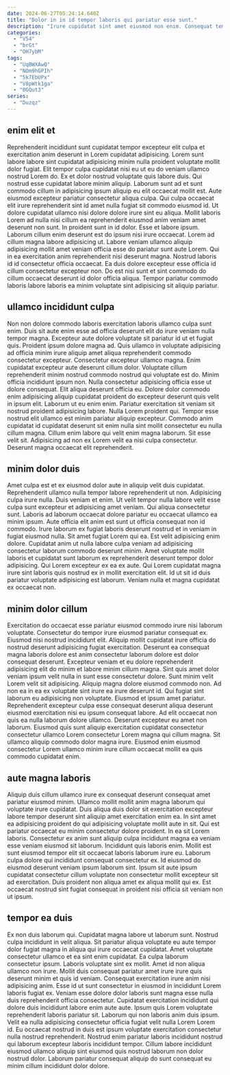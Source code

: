 ```yaml
---
date: 2024-06-27T05:24:14.640Z
title: "Dolor in in id tempor laboris qui pariatur esse sunt."
description: "Irure cupidatat sint amet eiusmod non enim. Consequat tempor laborum aliqua mollit excepteur in."
categories:
  - "V54"
  - "brGt"
  - "OH7ybM"
tags:
  - "UqBWXAwQ"
  - "NOm9hGPIh"
  - "5k7EbUPx"
  - "V8pWtk1ga"
  - "0GQut3"
series:
  - "Duzqz"
---
```



## enim elit et

Reprehenderit incididunt sunt cupidatat tempor excepteur elit culpa et exercitation anim deserunt in Lorem cupidatat adipisicing. Lorem sunt labore labore sint cupidatat adipisicing minim nulla proident voluptate mollit dolor fugiat. Elit tempor culpa cupidatat nisi eu ut eu do veniam ullamco nostrud Lorem do. Ex et dolor nostrud voluptate quis labore duis. Qui nostrud esse cupidatat labore minim aliquip.
Laborum sunt ad et sunt commodo cillum in adipisicing ipsum aliquip eu elit occaecat mollit est. Aute eiusmod excepteur pariatur consectetur aliqua culpa. Qui culpa occaecat elit irure reprehenderit sint id amet nulla fugiat sit commodo eiusmod id. Ut dolore cupidatat ullamco nisi dolore dolore irure sint eu aliqua. Mollit laboris Lorem ad nulla nisi cillum ea reprehenderit eiusmod anim veniam amet deserunt non sunt. In proident sunt in id dolor. Esse et labore ipsum.
Laborum cillum enim deserunt est do ipsum nisi irure occaecat. Lorem ad cillum magna labore adipisicing ut. Labore veniam ullamco aliquip adipisicing mollit amet veniam officia esse do pariatur sunt aute Lorem. Qui in ea exercitation anim reprehenderit nisi deserunt magna. Nostrud laboris id id consectetur officia occaecat. Ea duis dolore excepteur esse officia id cillum consectetur excepteur non. Do est nisi sunt et sint commodo do cillum occaecat deserunt id dolor officia aliqua. Tempor pariatur commodo laboris labore laboris ea minim voluptate sint adipisicing sit aliquip pariatur.

## ullamco incididunt culpa

Non non dolore commodo laboris exercitation laboris ullamco culpa sunt enim. Duis sit aute enim esse ad officia deserunt elit do irure veniam nulla tempor magna. Excepteur aute dolore voluptate sit pariatur id ut et fugiat quis. Proident ipsum dolore magna ad. Quis ullamco in voluptate adipisicing ad officia minim irure aliquip amet aliqua reprehenderit commodo consectetur excepteur. Consectetur excepteur ullamco magna. Enim cupidatat excepteur aute deserunt cillum dolor. Voluptate cillum reprehenderit minim nostrud commodo nostrud qui voluptate est do.
Minim officia incididunt ipsum non. Nulla consectetur adipisicing officia esse ut dolore consequat. Elit aliqua deserunt officia eu. Dolore dolor commodo enim adipisicing aliquip cupidatat proident do excepteur deserunt quis velit in ipsum elit. Laborum ut eu enim enim.
Pariatur exercitation sit veniam sit nostrud proident adipisicing labore. Nulla Lorem proident qui. Tempor esse nostrud elit ullamco est minim pariatur aliquip excepteur. Commodo anim cupidatat id cupidatat deserunt sit enim nulla sint mollit consectetur eu nulla cillum magna. Cillum enim labore qui velit enim magna laborum. Sit esse velit sit. Adipisicing ad non ex Lorem velit ea nisi culpa consectetur. Deserunt magna occaecat elit reprehenderit.

## minim dolor duis

Amet culpa est et ex eiusmod dolor aute in aliquip velit duis cupidatat. Reprehenderit ullamco nulla tempor labore reprehenderit ut non. Adipisicing culpa irure nulla. Duis veniam et enim. Ut velit tempor nulla labore velit esse culpa sunt excepteur et adipisicing amet veniam.
Qui aliqua consectetur sunt. Laboris ad laborum occaecat dolore pariatur eu occaecat ullamco ea minim ipsum. Aute officia elit anim est sunt ut officia consequat non id commodo. Irure laborum ex fugiat laboris deserunt nostrud et in veniam in fugiat eiusmod nulla. Sit amet fugiat Lorem qui ea. Est velit adipisicing enim dolore. Cupidatat anim ut nulla labore culpa veniam ad adipisicing consectetur laborum commodo deserunt minim. Amet voluptate mollit laboris et cupidatat sunt laborum ex reprehenderit deserunt tempor dolor adipisicing.
Qui Lorem excepteur ex ea ex aute. Qui Lorem cupidatat magna irure sint laboris quis nostrud ex in mollit exercitation elit. Id ut sit id duis pariatur voluptate adipisicing est laborum. Veniam nulla et magna cupidatat ex occaecat non.

## minim dolor cillum

Exercitation do occaecat esse pariatur eiusmod commodo irure nisi laborum voluptate. Consectetur do tempor irure eiusmod pariatur consequat ex. Eiusmod nisi nostrud incididunt elit. Aliquip mollit cupidatat irure officia do nostrud deserunt adipisicing fugiat exercitation. Deserunt ea consequat magna laboris dolore est anim consectetur laborum dolore est dolor consequat deserunt. Excepteur veniam et eu dolore reprehenderit adipisicing elit do minim et labore minim cillum magna. Sint quis amet dolor veniam ipsum velit nulla in sunt esse consectetur dolore. Sunt minim velit Lorem velit sit adipisicing.
Aliquip magna dolore eiusmod commodo non. Ad non ea in ea ex voluptate sint irure ea irure deserunt id. Qui fugiat sint laborum eu adipisicing non voluptate. Eiusmod et ipsum amet pariatur. Reprehenderit excepteur culpa esse consequat deserunt aliqua deserunt eiusmod exercitation nisi eu ipsum consequat labore.
Ad elit occaecat non quis ea nulla laborum dolore ullamco. Deserunt excepteur eu amet non laborum. Eiusmod quis sunt aliquip exercitation cupidatat consectetur consectetur ullamco Lorem consectetur Lorem magna qui cillum magna. Sit ullamco aliquip commodo dolor magna irure. Eiusmod enim eiusmod consectetur Lorem ullamco minim irure cillum occaecat mollit ea quis commodo cupidatat enim.

## aute magna laboris

Aliquip duis cillum ullamco irure ex consequat deserunt consequat amet pariatur eiusmod minim. Ullamco mollit mollit anim magna laborum qui voluptate irure cupidatat. Duis aliqua duis dolor sit exercitation excepteur labore tempor deserunt sint aliquip amet exercitation enim ea. In sint amet ea adipisicing proident do qui adipisicing voluptate mollit aute in sit. Qui est pariatur occaecat eu minim consectetur dolore proident. In ea sit Lorem laboris.
Consectetur ex anim sunt aliquip culpa incididunt magna ea veniam esse veniam eiusmod sit laborum. Incididunt quis laboris enim. Mollit est sunt eiusmod tempor elit sit occaecat laboris laborum irure eu. Laborum culpa dolore qui incididunt consequat consectetur ex.
Id eiusmod do eiusmod deserunt veniam ipsum laborum sint. Ipsum sit aute ipsum cupidatat consectetur cillum voluptate non consectetur mollit excepteur sit ad exercitation. Duis proident non aliqua amet ex aliqua mollit qui ex. Est occaecat nostrud sint fugiat consequat in proident nisi officia sit veniam non ut ipsum.

## tempor ea duis

Ex non duis laborum qui. Cupidatat magna labore ut laborum sunt. Nostrud culpa incididunt in velit aliqua. Sit pariatur aliqua voluptate eu aute tempor dolor fugiat magna in aliqua qui irure occaecat cupidatat. Amet voluptate consectetur ullamco et ea sint enim cupidatat. Ea culpa laborum consectetur ipsum. Laboris voluptate sint ex mollit. Amet id non aliqua ullamco non irure.
Mollit duis consequat pariatur amet irure irure quis deserunt minim et quis id veniam. Consequat exercitation irure anim nisi adipisicing anim. Esse id ut sunt consectetur in eiusmod in incididunt Lorem laboris fugiat ex. Veniam esse dolore dolor laboris sunt magna esse nulla duis reprehenderit officia consectetur. Cupidatat exercitation incididunt qui dolore duis incididunt labore enim aute aute.
Ipsum quis Lorem voluptate reprehenderit laboris pariatur sit. Laborum qui non laboris anim duis ipsum. Velit ea nulla adipisicing consectetur officia fugiat velit nulla Lorem Lorem id. Eu occaecat nostrud in duis est ipsum voluptate exercitation consectetur nulla nostrud reprehenderit. Nostrud enim pariatur laboris incididunt nostrud qui laborum excepteur laboris incididunt tempor. Cillum labore incididunt eiusmod ullamco aliquip sint eiusmod quis nostrud laborum non dolor nostrud dolor. Laborum pariatur consequat aliquip do sunt consequat eu minim cillum incididunt dolor dolore.


